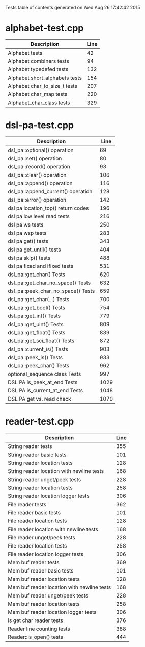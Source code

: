 Tests table of contents generated on Wed Aug 26 17:42:42 2015

# alphabet-test.cpp
| Description | Line |
|-------------|------|
| Alphabet tests | 42 |
| Alphabet combiners tests | 94 |
| Alphabet typedefed tests | 132 |
| Alphabet short_alphabets tests | 154 |
| Alphabet char_to_size_t tests | 207 |
| Alphabet char_map tests | 220 |
| Alphabet_char_class tests | 329 |

# dsl-pa-test.cpp
| Description | Line |
|-------------|------|
| dsl_pa::optional() operation | 69 |
| dsl_pa::set() operation | 80 |
| dsl_pa::record() operation | 93 |
| dsl_pa::clear() operation | 106 |
| dsl_pa::append() operation | 116 |
| dsl_pa::append_current() operation | 128 |
| dsl_pa::error() operation | 142 |
| dsl pa location_top() return codes | 196 |
| dsl pa low level read tests | 216 |
| dsl pa ws tests | 250 |
| dsl pa wsp tests | 283 |
| dsl pa get() tests | 343 |
| dsl pa get_until() tests | 404 |
| dsl pa skip() tests | 488 |
| dsl pa fixed and ifixed tests | 531 |
| dsl_pa::get_char() Tests | 620 |
| dsl_pa::get_char_no_space() Tests | 632 |
| dsl_pa::peek_char_no_space() Tests | 659 |
| dsl_pa::get_char(...) Tests | 700 |
| dsl_pa::get_bool() Tests | 754 |
| dsl_pa::get_int() Tests | 779 |
| dsl_pa::get_uint() Tests | 809 |
| dsl_pa::get_float() Tests | 839 |
| dsl_pa::get_sci_float() Tests | 872 |
| dsl_pa::current_is() Tests | 903 |
| dsl_pa::peek_is() Tests | 933 |
| dsl_pa::peek_char() Tests | 962 |
| optional_sequence class Tests | 997 |
| DSL PA is_peek_at_end Tests | 1029 |
| DSL PA is_current_at_end Tests | 1048 |
| DSL PA get vs. read check | 1070 |

# reader-test.cpp
| Description | Line |
|-------------|------|
| String reader tests | 355 |
| String reader basic tests | 101 |
| String reader location tests | 128 |
| String reader location with newline tests | 168 |
| String reader unget/peek tests | 228 |
| String reader location tests | 258 |
| String reader location logger tests | 306 |
| File reader tests | 362 |
| File reader basic tests | 101 |
| File reader location tests | 128 |
| File reader location with newline tests | 168 |
| File reader unget/peek tests | 228 |
| File reader location tests | 258 |
| File reader location logger tests | 306 |
| Mem buf reader tests | 369 |
| Mem buf reader basic tests | 101 |
| Mem buf reader location tests | 128 |
| Mem buf reader location with newline tests | 168 |
| Mem buf reader unget/peek tests | 228 |
| Mem buf reader location tests | 258 |
| Mem buf reader location logger tests | 306 |
| is get char reader tests | 376 |
| Reader line counting tests | 388 |
| Reader::is_open() tests | 444 |
